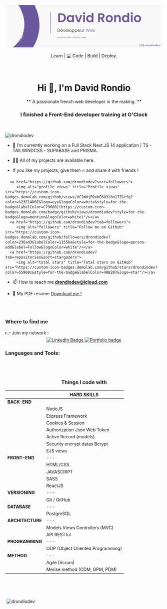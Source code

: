 ![Cover](https://github.com/drondiodev/drondiodev/blob/main/assets/banniere.png)


<div align="center">
<p>Learn | 💻 Code | Build | Deploy.</p>
</div>


</br>
<h1 align="center">Hi 👋, I'm David Rondio</h1>
<p align="center">**`A passionate french web developer in the making.`**</p>

<h3 align="center">I finished a Front-End developer training at O'Clock</h3>

</br>
<p align="left"> <img src="https://komarev.com/ghpvc/?username=drondiodev&label=Profile%20views&color=0e75b6&style=flat" alt="drondiodev" /> </p>

- 🔭 I’m currently working on a Full Stack Next.JS 14 application | TS - TAILWINDCSS - SUPABASE and PRISMA.

- 👨‍💻 All of my projects are available here.

- If you like my projects, give them ⭐ and share it with friends !
</p>

<p align="center">
      
      <a href="https://github.com/drondiodev?sort=followers">
         <img alt="profile views" title="Profile views" src="https://custom-icon-badges.demolab.com/github/views/UC2WHjPDvbE6O328n17ZGcfg?color=%23E1AD0E&logo=eye&logoColor=white&style=for-the-badge&labelColor=C79600](https://custom-icon-badges.demolab.com/badge/github/views/drondiodev?style=for-the-badge&logo=mention&logoColor=white)"/></a> 
      <a href="https://github.com/drondiodev?tab=followers">
         <img alt="followers" title="Follow me on Github" src="https://custom-icon-badges.demolab.com/github/followers/drondiodev?color=236ad3&labelColor=1155ba&style=for-the-badge&logo=person-add&label=Follow&logoColor=white"/></a>
      <a href="https://github.com/drondiodev?tab=repositories&sort=stargazers">
         <img alt="total stars" title="Total stars on GitHub" src="https://custom-icon-badges.demolab.com/github/stars/drondiodev?color=55960c&style=for-the-badge&labelColor=488207&logo=star"/></a>
</p>

- 📫 How to reach me **drondiodev@icloud.com**

- 📄 My PDF resume [Download me !](https://github.com/drondiodev/drondiodev/tree/main/assets/CV.pdf)
</br>
</br>
<h3>Where to find me</h3>
👉 Join my network :

<div id="badges" align="center">
  <a href="https://www.linkedin.com/in/david-rondio/">
    <img src="https://img.shields.io/badge/LinkedIn-blue?style=for-the-badge&logo=linkedin&logoColor=white" alt="LinkedIn Badge"/>
  </a>
   <a href="https://drondiodev.netlify.app/" target="_blank" rel='noreferrer'>
    <img src="https://img.shields.io/badge/Portfolio-red?style=for-the-badge" alt="Portfolio badge"/>
  </a>
</div>

<h3 align="left">Languages and Tools:</h3>
</br>
</br>
<div align="center">
<h3>Things I code with</h3>



|                  | HARD SKILLS                       |
| ---------------- | --------------------------------- |
| **BACK-END**     |
|                  | NodeJS                            |
|                  | Express Framework                 |
|                  | Cookies & Session                 |
|                  | Authorization Json Web Token      |
|                  | Active Record (models)            |
|                  | Security encrypt datas Bcrypt     |
|                  | EJS views                         |
| **FRONT-END**    | ---                               |
|                  | HTML/CSS.                         |
|                  | JAVASCRIPT                        |
|                  | SASS                              |
|                  | ReactJS                           |
| **VERSIONING**   | ---                               |
|                  | Git / GitHub                      |
| **DATABASE**     | ---                               |
|                  | PostgreSQL                        |
| **ARCHITECTURE** | ---                               |
|                  | Models Views Controllers (MVC)    |
|                  | API RESTful                       |
| **PROGRAMMING**  | ---                               |
|                  | OOP (Object Oriented Programming) |
| **METHOD**       | ---                               |
|                  | Agile (Scrum)                     |
|                  | Merise method (CDM, GPM, PDM)     |

</div>
</br>
</br>
</br>

<p>&nbsp;<img align="center" src="https://github-readme-stats.vercel.app/api?username=drondiodev&show_icons=true&locale=en" alt="drondiodev" /></p>

